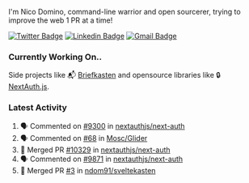 
I'm Nico Domino, command-line warrior and open sourcerer, trying to improve the web 1 PR at a time!

[![Twitter Badge](https://img.shields.io/badge/-@ndom91-1ca0f1?style=flat-square&labelColor=1ca0f1&logo=twitter&logoColor=white&link=https://twitter.com/ndom91)](https://twitter.com/ndom91) [![Linkedin Badge](https://img.shields.io/badge/-ndom91-blue?style=flat-square&logo=Linkedin&logoColor=white&link=https://www.linkedin.com/in/ndom91/)](https://www.linkedin.com/in/ndom91/) [![Gmail Badge](https://img.shields.io/badge/-yo@ndo.dev-c14438?style=flat-square&logo=mail.ru&logoColor=white&link=mailto:yo@ndo.dev)](mailto:yo@ndo.dev)

### Currently Working On..

Side projects like 📬 [Briefkasten](https://briefkastenhq.com) and opensource libraries like 🔒 [NextAuth.js](https://github.com/nextauthjs/next-auth).

<!--START_SECTION_PROFILE_VIEWS:readme-info-->
<!--END_SECTION_PROFILE_VIEWS:readme-info-->

<!--START_SECTION_DAILY_COMMIT:readme-info-->
<!--END_SECTION_DAILY_COMMIT:readme-info-->

<!--START_SECTION_WEEKLY_COMMIT:readme-info-->
<!--END_SECTION_WEEKLY_COMMIT:readme-info-->

### Latest Activity

<!--START_SECTION:activity-->
1. 🗣 Commented on [#9300](https://github.com/nextauthjs/next-auth/issues/9300#issuecomment-2007976099) in [nextauthjs/next-auth](https://github.com/nextauthjs/next-auth)
2. 🗣 Commented on [#68](https://github.com/Mosc/Glider/issues/68#issuecomment-2007661004) in [Mosc/Glider](https://github.com/Mosc/Glider)
3. 🎉 Merged PR [#10329](https://github.com/nextauthjs/next-auth/pull/10329) in [nextauthjs/next-auth](https://github.com/nextauthjs/next-auth)
4. 🗣 Commented on [#9871](https://github.com/nextauthjs/next-auth/pull/9871#issuecomment-2004555252) in [nextauthjs/next-auth](https://github.com/nextauthjs/next-auth)
5. 🎉 Merged PR [#3](https://github.com/ndom91/sveltekasten/pull/3) in [ndom91/sveltekasten](https://github.com/ndom91/sveltekasten)
<!--END_SECTION:activity-->
